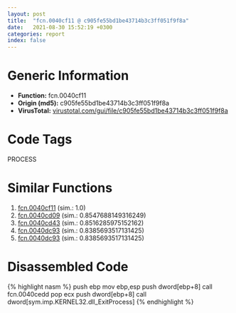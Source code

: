 ```yaml
---
layout: post
title:  "fcn.0040cf11 @ c905fe55bd1be43714b3c3ff051f9f8a"
date:   2021-08-30 15:52:19 +0300
categories: report
index: false
---
```


# Generic Information
- **Function:** fcn.0040cf11
- **Origin (md5):** c905fe55bd1be43714b3c3ff051f9f8a
- **VirusTotal:** [virustotal.com/gui/file/c905fe55bd1be43714b3c3ff051f9f8a][virustotal_ref]

# Code Tags
<span class="tag" id="PROCESS">PROCESS</span>


# Similar Functions

1. [fcn.0040cf11][similar_1_ref] (sim.: 1.0)
2. [fcn.0040cd09][similar_2_ref] (sim.: 0.8547688149316249)
3. [fcn.0040cd43][similar_3_ref] (sim.: 0.8516285975152162)
4. [fcn.0040dc93][similar_4_ref] (sim.: 0.8385693517131425)
5. [fcn.0040dc93][similar_5_ref] (sim.: 0.8385693517131425)


# Disassembled Code

{% highlight nasm %}
push ebp
mov ebp,esp
push dword[ebp+8]
call fcn.0040cedd
pop ecx
push dword[ebp+8]
call dword[sym.imp.KERNEL32.dll_ExitProcess]
{% endhighlight %}


[similar_1_ref]: /report/fcn.0040cf11@cdfdff164543984ae016a2e81648bb4a
[similar_2_ref]: /report/fcn.0040cd09@32c752d1e902b3d72ce001ef1b2f1d9a
[similar_3_ref]: /report/fcn.0040cd43@91990b2a71b4496d16eeca2a1944c7d3
[similar_4_ref]: /report/fcn.0040dc93@611c38a89d4c34c8de91e651e6e21379
[similar_5_ref]: /report/fcn.0040dc93@60afddb38f339b96494ffc49b47643e5
[virustotal_ref]: https://www.virustotal.com/gui/file/c905fe55bd1be43714b3c3ff051f9f8a